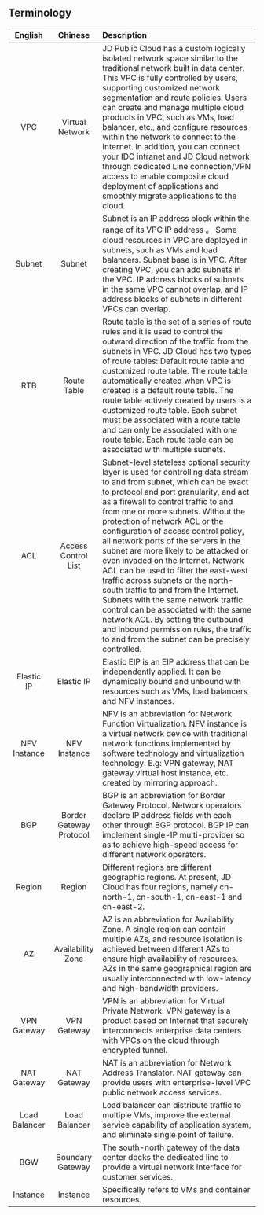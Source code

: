 ## Terminology

|   **English**    |   **Chinese**   | **Description**                                                     |
| :-----------: | :----------: | :----------------------------------------------------------- |
| VPC | Virtual Network | JD Public Cloud has a custom logically isolated network space similar to the traditional network built in data center. This VPC is fully controlled by users, supporting customized network segmentation and route policies. Users can create and manage multiple cloud products in VPC, such as VMs, load balancer, etc., and configure resources within the network to connect to the Internet. In addition, you can connect your IDC intranet and JD Cloud network through dedicated Line connection/VPN access to enable composite cloud deployment of applications and smoothly migrate applications to the cloud. |
|    Subnet     |      Subnet      |  Subnet is an IP address block within the range of its VPC IP address 。 Some cloud resources in VPC are deployed in subnets, such as VMs and load balancers. Subnet base is in VPC. After creating VPC, you can add subnets in the VPC. IP address blocks of subnets in the same VPC cannot overlap, and IP address blocks of subnets in different VPCs can overlap.|
|      RTB      |    Route Table    |Route table is the set of a series of route rules and it is used to control the outward direction of the traffic from the subnets in VPC. JD Cloud has two types of route tables: Default route table and customized route table. The route table automatically created when VPC is created is a default route table. The route table actively created by users is a customized route table. Each subnet must be associated with a route table and can only be associated with one route table. Each route table can be associated with multiple subnets. |
| ACL | Access Control List | Subnet-level stateless optional security layer is used for controlling data stream to and from subnet, which can be exact to protocol and port granularity, and act as a firewall to control traffic to and from one or more subnets. Without the protection of network ACL or the configuration of access control policy, all network ports of the servers in the subnet are more likely to be attacked or even invaded on the Internet. Network ACL can be used to filter the east-west traffic across subnets or the north-south traffic to and from the Internet. Subnets with the same network traffic control can be associated with the same network ACL. By setting the outbound and inbound permission rules, the traffic to and from the subnet can be precisely controlled. |
| Elastic IP | Elastic IP | Elastic EIP is an EIP address that can be independently applied. It can be dynamically bound and unbound with resources such as VMs, load balancers and NFV instances. |
| NFV Instance | NFV Instance | NFV is an abbreviation for Network Function Virtualization. NFV instance is a virtual network device with traditional network functions implemented by software technology and virtualization technology. E.g: VPN gateway, NAT gateway virtual host instance, etc. created by mirroring approach. |
| BGP | Border Gateway Protocol | BGP is an abbreviation for Border Gateway Protocol. Network operators declare IP address fields with each other through BGP protocol. BGP IP can implement single-IP multi-provider so as to achieve high-speed access for different network operators. |
| Region | Region | Different regions are different geographic regions. At present, JD Cloud has four regions, namely cn-north-1, cn-south-1, cn-east-1 and cn-east-2. |
| AZ | Availability Zone | AZ is an abbreviation for Availability Zone. A single region can contain multiple AZs, and resource isolation is achieved between different AZs to ensure high availability of resources. AZs in the same geographical region are usually interconnected with low-latency and high-bandwidth providers. |
| VPN Gateway | VPN Gateway | VPN is an abbreviation for Virtual Private Network. VPN gateway is a product based on Internet that securely interconnects enterprise data centers with VPCs on the cloud through encrypted tunnel. |
| NAT Gateway | NAT Gateway | NAT is an abbreviation for Network Address Translator. NAT gateway can provide users with enterprise-level VPC public network access services. |
| Load Balancer | Load Balancer | Load balancer can distribute traffic to multiple VMs, improve the external service capability of application system, and eliminate single point of failure. |
| BGW | Boundary Gateway | The south-north gateway of the data center docks the dedicated line to provide a virtual network interface for customer services. |
| Instance | Instance | Specifically refers to VMs and container resources.                                       |